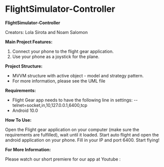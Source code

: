 # FlightSimulator-Controller
**FlightSimulator-Controller**

Creators: Lola Sirota and Noam Salomon

**Main Project Features:**
1.	Connect your phone to the flight gear application.
2.	Use your phone as a joystick for the plane.


**Project Structure:**
- MVVM structure with active object - model and strategy pattern.
- For more information, please see the UML file


**Requirements:**
- Flight Gear app needs to have the following line in settings: --telnet=socket,in,10,127.0.0.1,6400,tcp
- Android 10.0


**How To Use:**

Open the Flight gear application on your computer (make sure the requirements are fulfilled), wait until it loaded.
Start auto flight and open the android application on your phone. Fill in your IP and port 6400.
Start flying!


**For More Information:**

Please watch our short premiere for our app at Youtube : 



